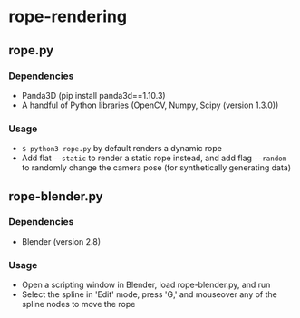 # rope-rendering

## rope.py
### Dependencies
* Panda3D (pip install panda3d==1.10.3)
* A handful of Python libraries (OpenCV, Numpy, Scipy (version 1.3.0))

### Usage
* `$ python3 rope.py` by default renders a dynamic rope
* Add flat `--static` to render a static rope instead, and add flag `--random` to randomly change the camera pose (for synthetically generating data)

## rope-blender.py
### Dependencies
* Blender (version 2.8)

### Usage
* Open a scripting window in Blender, load rope-blender.py, and run
* Select the spline in 'Edit' mode, press 'G,' and mouseover any of the spline nodes to move the rope
